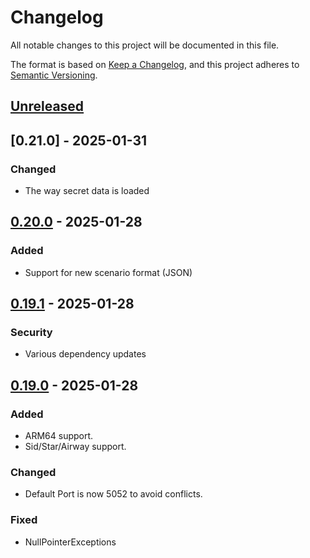 # Changelog

All notable changes to this project will be documented in this file.

The format is based on [Keep a Changelog](https://keepachangelog.com/en/1.1.0/),
and this project adheres to [Semantic Versioning](https://semver.org/spec/v2.0.0.html).

## [Unreleased]

## [0.21.0] - 2025-01-31
### Changed
- The way secret data is loaded


## [0.20.0] - 2025-01-28
### Added
- Support for new scenario format (JSON)

## [0.19.1] - 2025-01-28
### Security
- Various dependency updates

## [0.19.0] - 2025-01-28
### Added
- ARM64 support.
- Sid/Star/Airway support.

### Changed
- Default Port is now 5052 to avoid conflicts.

### Fixed
- NullPointerExceptions

[Unreleased]: https://github.com/Sauna-ATC-Training-Simulator/sauna-api/compare/v0.21.0...master
[0.20.0]: https://github.com/Sauna-ATC-Training-Simulator/sauna-api/compare/v0.20.0...v0.21.0
[0.20.0]: https://github.com/Sauna-ATC-Training-Simulator/sauna-api/compare/v0.19.1...v0.20.0
[0.19.1]: https://github.com/Sauna-ATC-Training-Simulator/sauna-api/compare/v0.19.0...v0.19.1
[0.19.0]: https://github.com/Sauna-ATC-Training-Simulator/sauna-api/compare/v0.18.2...v0.19.0